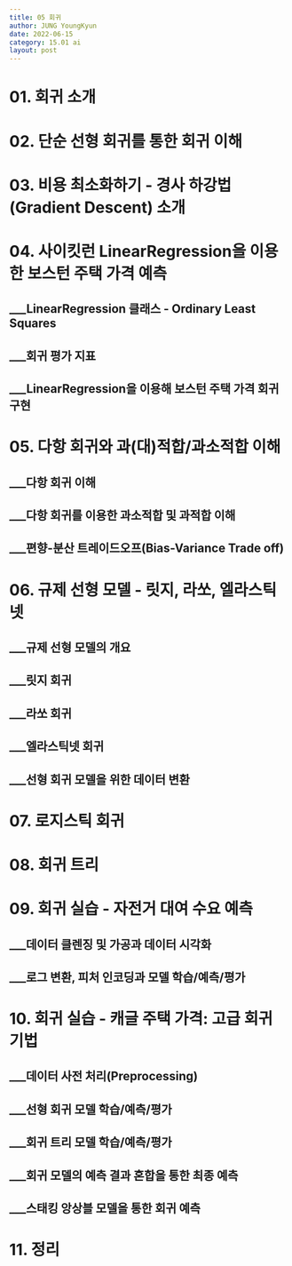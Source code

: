 ```yaml
---
title: 05 회귀
author: JUNG YoungKyun
date: 2022-06-15
category: 15.01 ai
layout: post
---
```


# 01. 회귀 소개
# 02. 단순 선형 회귀를 통한 회귀 이해
# 03. 비용 최소화하기 - 경사 하강법(Gradient Descent) 소개
# 04. 사이킷런 LinearRegression을 이용한 보스턴 주택 가격 예측
## ___LinearRegression 클래스 - Ordinary Least Squares
## ___회귀 평가 지표
## ___LinearRegression을 이용해 보스턴 주택 가격 회귀 구현
# 05. 다항 회귀와 과(대)적합/과소적합 이해
## ___다항 회귀 이해
## ___다항 회귀를 이용한 과소적합 및 과적합 이해
## ___편향-분산 트레이드오프(Bias-Variance Trade off)
# 06. 규제 선형 모델 - 릿지, 라쏘, 엘라스틱넷
## ___규제 선형 모델의 개요
## ___릿지 회귀
## ___라쏘 회귀
## ___엘라스틱넷 회귀
## ___선형 회귀 모델을 위한 데이터 변환
# 07. 로지스틱 회귀
# 08. 회귀 트리
# 09. 회귀 실습 - 자전거 대여 수요 예측
## ___데이터 클렌징 및 가공과 데이터 시각화
## ___로그 변환, 피처 인코딩과 모델 학습/예측/평가
# 10. 회귀 실습 - 캐글 주택 가격: 고급 회귀 기법
## ___데이터 사전 처리(Preprocessing)
## ___선형 회귀 모델 학습/예측/평가
## ___회귀 트리 모델 학습/예측/평가
## ___회귀 모델의 예측 결과 혼합을 통한 최종 예측
## ___스태킹 앙상블 모델을 통한 회귀 예측
# 11. 정리
